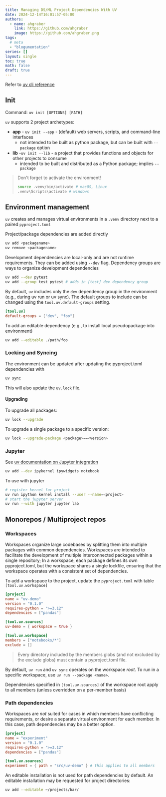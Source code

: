 ```yaml
---
title: Managing DS/ML Project Dependencies With UV
date: 2024-12-14T16:01:57-05:00
authors:
  - name: ahgraber
    link: https://github.com/ahgraber
    image: https://github.com/ahgraber.png
tags:
  # meta
  - "blogumentation"
series: []
layout: single
toc: true
math: false
draft: true
---
```


Refer to [uv cli reference](https://docs.astral.sh/uv/reference/cli/)

## Init

Command: `uv init [OPTIONS] [PATH]`

`uv` supports 2 project archetypes:

- **app** - `uv init --app` - (default) web servers, scripts, and command-line interfaces
  - not intended to be built as python package, but can be built with `--package` option
- **lib** -`uv init --lib` - a project that provides functions and objects for other projects to consume
  - intended to be built and distributed as a Python package; implies `--package`

> Don't forget to activate the environment!
>
> ```sh
> source .venv/bin/activate # macOS, Linux
> .venv\Scripts\activate # windows
> ```

## Environment management

`uv` creates and manages virtual environments in a `.venv` directory next to a paired `pyproject.toml`

Project/package dependencies are added directly

```sh
uv add <packagename>
uv remove <packagename>
```

Development dependencies are local-only and are not runtime requirements.
They can be added using `--dev` flag.
Dependency groups are ways to organize development dependencies

```sh
uv add --dev pytest
uv add --group test pytest # adds in [test] dev dependency group
```

By default, `uv` includes only the `dev` dependency group in the environment (e.g., during uv run or uv sync).
The default groups to include can be changed using the `tool.uv.default-groups` setting.

```toml title="pyproject.toml"
[tool.uv]
default-groups = ["dev", "foo"]
```

To add an editable dependency (e.g., to install local pseudopackage into environment)

```sh
uv add --editable ./path/foo
```

### Locking and Syncing

The environment can be updated after updating the pyproject.toml dependencies with

```sh
uv sync
```

This will also update the `uv.lock` file.

#### Upgrading

To upgrade all packages:

```sh
uv lock --upgrade
```

To upgrade a single package to a specific version:

```sh
uv lock --upgrade-package <package>==<version>
```

### Jupyter

See [uv documentation on Jupyter integration](https://docs.astral.sh/uv/guides/integration/jupyter)

```sh
uv add --dev ipykernel ipywidgets notebook
```

To use with jupyter

```sh
# register kernel for project
uv run ipython kernel install --user --name=<project>
# start the jupyter server
uv run --with jupyter jupyter lab
```

## Monorepos / Multiproject repos

### Workspaces

Workspaces organize large codebases by splitting them into multiple packages with common dependencies.
Workspaces are intended to facilitate the development of multiple interconnected packages within a single repository;
In a workspace, each package defines its own pyproject.toml, but the workspace shares a single lockfile, ensuring that the workspace operates with a consistent set of dependencies.

To add a workspace to the project, update the `pyproject.toml` with table `[tool.uv.workspace]`

```toml title="pyproject.toml"
[project]
name = "uv-demo"
version = "0.1.0"
requires-python = ">=3.12"
dependencies = ["pandas"]

[tool.uv.sources]
uv-demo = { workspace = true }

[tool.uv.workspace]
members = ["notebooks/*"]
exclude = []
```

> Every directory included by the members globs (and not excluded by the exclude globs) must contain a pyproject.toml file.

By default, `uv run` and `uv sync` operates on the workspace _root_.
To run in a specific workspace, use `uv run --package <name>`.

Dependencies specified in `[tool.uv.sources]` of the workspace root apply to all members (unless overridden on a per-member basis)

### Path dependencies

Workspaces are _not_ suited for cases in which members have conflicting requirements, or desire a separate virtual environment for
each member.
In this case, path dependencies may be a better option.

```toml title="pyproject.toml" hl_lines="8"
[project]
name = "experiment"
version = "0.1.0"
requires-python = ">=3.12"
dependencies = ["pandas"]

[tool.uv.sources]
experiment = { path = "src/uv-demo" } # this applies to all members
```

An editable installation is not used for path dependencies by default. An editable installation may be requested for project directories:

```sh
uv add --editable ~/projects/bar/
```

